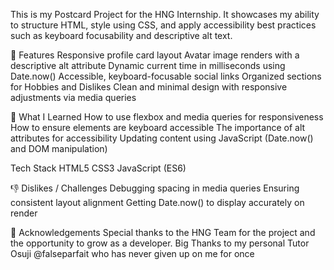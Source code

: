 This is my Postcard Project for the HNG Internship.
It showcases my ability to structure HTML, style using CSS, and apply accessibility best practices such as keyboard focusability and descriptive alt text.

🚀 Features
Responsive profile card layout
Avatar image renders with a descriptive alt attribute
Dynamic current time in milliseconds using Date.now()
Accessible, keyboard-focusable social links
Organized sections for Hobbies and Dislikes
Clean and minimal design with responsive adjustments via media queries

🧠 What I Learned
How to use flexbox and media queries for responsiveness
How to ensure elements are keyboard accessible
The importance of alt attributes for accessibility
Updating content using JavaScript (Date.now() and DOM manipulation)

Tech Stack
HTML5
CSS3
JavaScript (ES6)

👎 Dislikes / Challenges
Debugging spacing in media queries
Ensuring consistent layout alignment
Getting Date.now() to display accurately on render

🙌 Acknowledgements
Special thanks to the HNG Team for the project and the opportunity to grow as a developer.
Big Thanks to my personal Tutor Osuji @falseparfait who has never given up on me for once